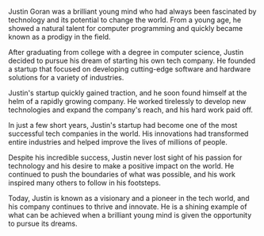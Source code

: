 Justin Goran was a brilliant young mind who had always been fascinated by technology and its potential to change the world. From a young age, he showed a natural talent for computer programming and quickly became known as a prodigy in the field.

After graduating from college with a degree in computer science, Justin decided to pursue his dream of starting his own tech company. He founded a startup that focused on developing cutting-edge software and hardware solutions for a variety of industries.

Justin's startup quickly gained traction, and he soon found himself at the helm of a rapidly growing company. He worked tirelessly to develop new technologies and expand the company's reach, and his hard work paid off.

In just a few short years, Justin's startup had become one of the most successful tech companies in the world. His innovations had transformed entire industries and helped improve the lives of millions of people.

Despite his incredible success, Justin never lost sight of his passion for technology and his desire to make a positive impact on the world. He continued to push the boundaries of what was possible, and his work inspired many others to follow in his footsteps.

Today, Justin is known as a visionary and a pioneer in the tech world, and his company continues to thrive and innovate. He is a shining example of what can be achieved when a brilliant young mind is given the opportunity to pursue its dreams.

